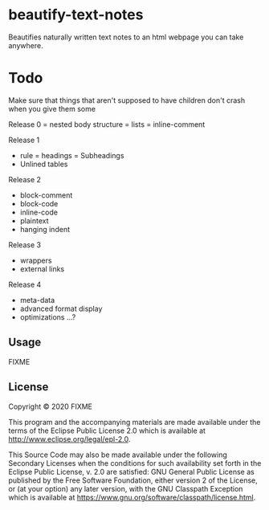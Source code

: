 # beautify-text-notes

Beautifies naturally written text notes to an html webpage you can take anywhere. 

# Todo

Make sure that things that aren't supposed to have children don't crash
when you give them some

Release 0 
= nested body structure
= lists
= inline-comment

Release 1
- rule
= headings
= Subheadings
- Unlined tables

Release 2
- block-comment
- block-code
- inline-code
- plaintext
- hanging indent

Release 3
- wrappers
- external links

Release 4
- meta-data
- advanced format display
- optimizations ...?

## Usage

FIXME

## License

Copyright © 2020 FIXME

This program and the accompanying materials are made available under the
terms of the Eclipse Public License 2.0 which is available at
http://www.eclipse.org/legal/epl-2.0.

This Source Code may also be made available under the following Secondary
Licenses when the conditions for such availability set forth in the Eclipse
Public License, v. 2.0 are satisfied: GNU General Public License as published by
the Free Software Foundation, either version 2 of the License, or (at your
option) any later version, with the GNU Classpath Exception which is available
at https://www.gnu.org/software/classpath/license.html.
